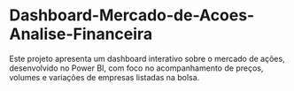 # Dashboard-Mercado-de-Acoes-Analise-Financeira
Este projeto apresenta um dashboard interativo sobre o mercado de ações, desenvolvido no Power BI, com foco no acompanhamento de preços, volumes e variações de empresas listadas na bolsa. 
